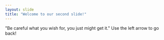 ```yaml
---
layout: slide
title: "Welcome to our second slide!"
---
```

"Be careful what you wish for, you just might get it."
Use the left arrow to go back!
